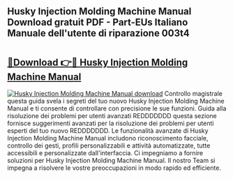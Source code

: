 ## Husky Injection Molding Machine Manual Download gratuit PDF - Part-EUs Italiano Manuale dell'utente di riparazione 003t4

# <h2><a href="http://dfbrmsv.blite.top/?on=Husky+Injection+Molding+Machine+Manual">🔗Download 👉🔴 Husky Injection Molding Machine Manual</a></h2>

[![Husky Injection Molding Machine Manual download](https://i.imgur.com/lujVjoI.png)](http://dfbrmsv.blite.top/?on=Husky+Injection+Molding+Machine+Manual)
Controllo magistrale questa guida svela i segreti del tuo nuovo Husky Injection Molding Machine Manual e ti consente di controllare con precisione le sue funzioni. Guida alla risoluzione dei problemi per utenti avanzati REDDDDDDD questa sezione fornisce suggerimenti avanzati per la risoluzione dei problemi per utenti esperti del tuo nuovo REDDDDDDD. Le funzionalità avanzate di Husky Injection Molding Machine Manual includono riconoscimento facciale, controllo dei gesti, profili personalizzabili e attività automatizzate, tutte accessibili e personalizzate dall'interfaccia. Ci impegniamo a fornire soluzioni per Husky Injection Molding Machine Manual. Il nostro Team si impegna a risolvere le vostre preoccupazioni in modo rapido ed efficiente.
